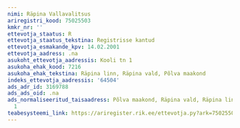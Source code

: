 ```yaml
---
nimi: Räpina Vallavalitsus
ariregistri_kood: 75025503
kmkr_nr: ''
ettevotja_staatus: R
ettevotja_staatus_tekstina: Registrisse kantud
ettevotja_esmakande_kpv: 14.02.2001
ettevotja_aadress: .na
asukoht_ettevotja_aadressis: Kooli tn 1
asukoha_ehak_kood: 7216
asukoha_ehak_tekstina: Räpina linn, Räpina vald, Põlva maakond
indeks_ettevotja_aadressis: '64504'
ads_adr_id: 3169788
ads_ads_oid: .na
ads_normaliseeritud_taisaadress: Põlva maakond, Räpina vald, Räpina linn, Kooli tn
  1
teabesysteemi_link: https://ariregister.rik.ee/ettevotja.py?ark=75025503&ref=rekvisiidid
---
```

